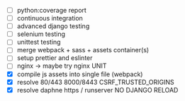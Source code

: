 - [ ] python:coverage report
- [ ] continuous integration
- [ ] advanced django testing
- [ ] selenium testing
- [ ] unittest testing
- [ ] merge webpack + sass + assets container(s)
- [ ] setup prettier and eslinter
- [ ] nginx -> maybe try nginx UNIT
- [x] compile js assets into single file (webpack)
- [x] resolve 80/443 8000/8443 CSRF_TRUSTED_ORIGINS
- [x] resolve daphne https / runserver NO DJANGO RELOAD
